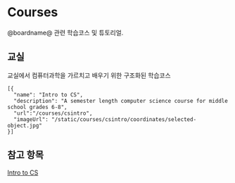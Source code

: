 # Courses

@boardname@ 관련 학습코스 및 튜토리얼.

## 교실

교실에서 컴퓨터과학을 가르치고 배우기 위한 구조화된 학습코스

```codecard
[{
  "name": "Intro to CS",
  "description": "A semester length computer science course for middle school grades 6-8",
  "url":"/courses/csintro",
  "imageUrl": "/static/courses/csintro/coordinates/selected-object.jpg"
}]
```

## 참고 항목

[Intro to CS](/courses/csintro)